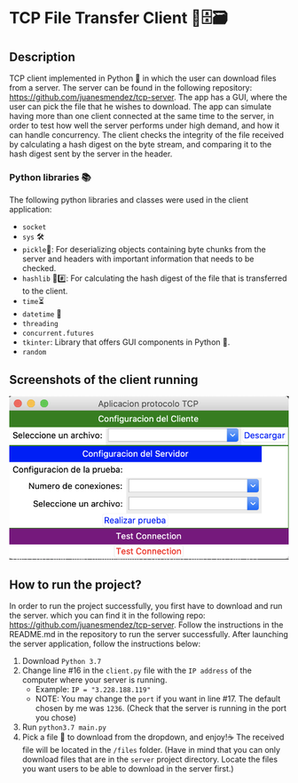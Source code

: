 # TCP File Transfer Client 📂🗄🗃

## Description

TCP client implemented in Python 🐍 in which the user can download files from a server. The server can be found in the following repository: https://github.com/juanesmendez/tcp-server. The app has a GUI, where the user can pick the file that he wishes to download. The app can simulate having more than one client connected at the same time to the server, in order to test how well the server performs under high demand, and how it can handle concurrency. The client checks the integrity of the file received by calculating a hash digest on the byte stream, and comparing it to the hash digest sent by the server in the header.

### Python libraries 📚

The following python libraries and classes were used in the client application:
- `socket`
- `sys` 🛠
- `pickle`🥒: For deserializing objects containing byte chunks from the server and headers with important information that needs to be checked.
- `hashlib` 🔑#️⃣: For calculating the hash digest of the file that is transferred to the client.
- `time`⏳
- `datetime` 📆
- `threading`
- `concurrent.futures`
- `tkinter`: Library that offers GUI components in Python 🐍.
- `random` 

## Screenshots of the client running

![Client GUI](wiki-images/image-1.png)

## How to run the project?

In order to run the project successfully, you first have to download and run the server. which you can find it in the following repo: https://github.com/juanesmendez/tcp-server. Follow the instructions in the README.md in the repository to run the server successfully. After launching the server application, follow the instructions below:

1. Download `Python 3.7`
2. Change line #16 in the `client.py` file with the `IP address` of the computer where your server is running.
    - Example: `IP = "3.228.188.119"`
    - NOTE: You may change the `port` if you want in line #17. The default chosen by me was `1236`. (Check that the server is running in the port you chose)
3. Run `python3.7 main.py`
4. Pick a file 📁 to download from the dropdown, and enjoy!☕️ The received file will be located in the `/files` folder. (Have in mind that you can only download files that are in the `server` project directory. Locate the files you want users to be able to download in the server first.) 


